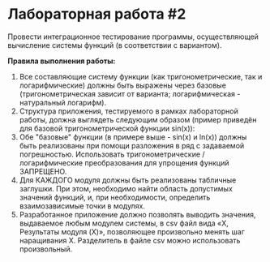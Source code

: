 <div class="journal-content-article">

<h1>Лабораторная работа #2<a id="lab2" name="lab2"></a></h1>

<p>Провести интеграционное тестирование программы, осуществляющей вычисление системы функций (в соответствии с вариантом).</p>
						</div>


<p><strong>Правила выполнения работы:</strong></p>

<ol>
	<li>Все составляющие систему функции (как тригонометрические, так и логарифмические) должны быть выражены через базовые (тригонометрическая зависит от варианта; логарифмическая - натуральный логарифм).</li>
	<li>Структура приложения, тестируемого в рамках лабораторной работы, должна выглядеть следующим образом (пример приведён для базовой тригонометрической функции sin(x)):<br>
	
  </li>
	<li>Обе "базовые" функции (в примере выше - sin(x) и ln(x)) должны быть реализованы при помощи разложения в ряд с задаваемой погрешностью. Использовать тригонометрические / логарифмические преобразования для упрощения функций ЗАПРЕЩЕНО.</li>
	<li>Для КАЖДОГО модуля должны быть реализованы табличные заглушки. При этом, необходимо найти область допустимых значений функций, и, при необходимости, определить взаимозависимые точки в модулях.</li>
	<li>Разработанное приложение должно позволять выводить значения, выдаваемое любым модулем системы, в сsv файл вида «X, Результаты модуля (X)», позволяющее произвольно менять шаг наращивания Х. Разделитель в файле csv можно использовать произвольный.</li>
</ol>

